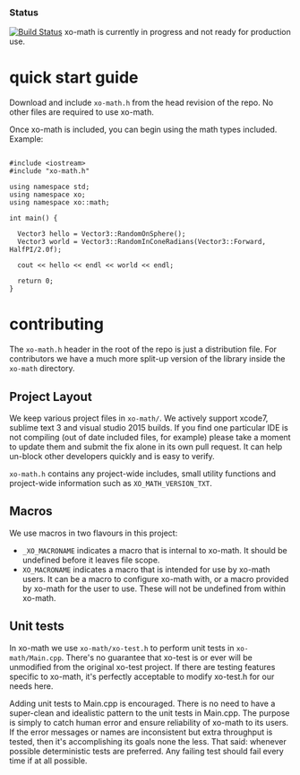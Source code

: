 ### Status
[![Build Status](https://semaphoreci.com/api/v1/xoorath/xo-math/branches/master/badge.svg)](https://semaphoreci.com/xoorath/xo-math)
xo-math is currently in progress and not ready for production use.

# quick start guide

Download and include `xo-math.h` from the head revision of the repo. No other files are required to use xo-math.

Once xo-math is included, you can begin using the math types included. Example:

```

#include <iostream>
#include "xo-math.h"

using namespace std;
using namespace xo;
using namespace xo::math;

int main() {
  
  Vector3 hello = Vector3::RandomOnSphere();
  Vector3 world = Vector3::RandomInConeRadians(Vector3::Forward, HalfPI/2.0f);

  cout << hello << endl << world << endl;

  return 0;
}

```

# contributing

The `xo-math.h` header in the root of the repo is just a distribution file. For contributors we have a much more split-up version of the library inside the `xo-math` directory.

## Project Layout

We keep various project files in `xo-math/`. We actively support xcode7, sublime text 3 and visual studio 2015 builds. If you find one particular IDE is not compiling (out of date included files, for example) please take a moment to update them and submit the fix alone in its own pull request. It can help un-block other developers quickly and is easy to verify.

`xo-math.h` contains any project-wide includes, small utility functions and project-wide information such as `XO_MATH_VERSION_TXT`.

## Macros

We use macros in two flavours in this project:

- `_XO_MACRONAME` indicates a macro that is internal to xo-math. It should be undefined before it leaves file scope.
- `XO_MACRONAME` indicates a macro that is intended for use by xo-math users. It can be a macro to configure xo-math with, or a macro provided by xo-math for the user to use. These will not be undefined from within xo-math.

## Unit tests

In xo-math we use `xo-math/xo-test.h` to perform unit tests in `xo-math/Main.cpp`. There's no guarantee that xo-test is or ever will be unmodified from the original xo-test project. If there are testing features specific to xo-math, it's perfectly acceptable to modify xo-test.h for our needs here.

Adding unit tests to Main.cpp is encouraged. There is no need to have a super-clean and idealistic pattern to the unit tests in Main.cpp. The purpose is simply to catch human error and ensure reliability of xo-math to its users. If the error messages or names are inconsistent but extra throughput is tested, then it's accomplishing its goals none the less. That said: whenever possible deterministic tests are preferred. Any failing test should fail every time if at all possible.